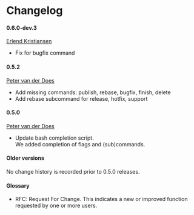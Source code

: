 [petervanderdoes]: https://github.com/petervanderdoes "Peter van der Does on github"
[erlendk]: https://github.com/erlendk "Erlend Kristiansen on github"
 
# Changelog

#### 0.6.0-dev.3
[Erlend Kristiansen][erlendk]
* Fix for bugfix command

#### 0.5.2
[Peter van der Does][petervanderdoes]
* Add missing commands: publish, rebase, bugfix, finish, delete
* Add rebase subcommand for release, hotfix, support

#### 0.5.0
[Peter van der Does][petervanderdoes]
* Update bash completion script.  
    We added completion of flags and (sub)commands.

#### Older versions
No change history is recorded prior to 0.5.0 releases.

#### Glossary
* RFC: Request For Change. This indicates a new or improved function requested
by one or more users.
